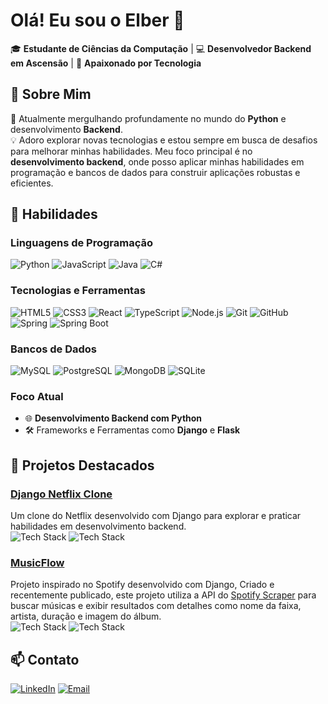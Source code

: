 # Olá! Eu sou o Elber 👋


🎓 **Estudante de Ciências da Computação** | 💻 **Desenvolvedor Backend em Ascensão** | 🚀 **Apaixonado por Tecnologia**

## 🚀 Sobre Mim

🌱 Atualmente mergulhando profundamente no mundo do **Python** e desenvolvimento **Backend**.  
💡 Adoro explorar novas tecnologias e estou sempre em busca de desafios para melhorar minhas habilidades. Meu foco principal é no **desenvolvimento backend**, onde posso aplicar minhas habilidades em programação e bancos de dados para construir aplicações robustas e eficientes.

## 💼 Habilidades

### Linguagens de Programação
![Python](https://img.shields.io/badge/Python-3776AB?style=for-the-badge&logo=python&logoColor=white) 
![JavaScript](https://img.shields.io/badge/JavaScript-F7DF1E?style=for-the-badge&logo=javascript&logoColor=black) 
![Java](https://img.shields.io/badge/Java-007396?style=for-the-badge&logo=java&logoColor=white) 
![C#](https://img.shields.io/badge/C%23-239120?style=for-the-badge&logo=c-sharp&logoColor=white)

### Tecnologias e Ferramentas
![HTML5](https://img.shields.io/badge/HTML5-E34F26?style=for-the-badge&logo=html5&logoColor=white) 
![CSS3](https://img.shields.io/badge/CSS3-1572B6?style=for-the-badge&logo=css3&logoColor=white) 
![React](https://img.shields.io/badge/React-20232A?style=for-the-badge&logo=react&logoColor=61DAFB) 
![TypeScript](https://img.shields.io/badge/TypeScript-007ACC?style=for-the-badge&logo=typescript&logoColor=white) 
![Node.js](https://img.shields.io/badge/Node.js-339933?style=for-the-badge&logo=nodedotjs&logoColor=white) 
![Git](https://img.shields.io/badge/Git-F05032?style=for-the-badge&logo=git&logoColor=white) 
![GitHub](https://img.shields.io/badge/GitHub-181717?style=for-the-badge&logo=github&logoColor=white)
![Spring](https://img.shields.io/badge/Spring-6DB33F?style=for-the-badge&logo=spring&logoColor=white) 
![Spring Boot](https://img.shields.io/badge/Spring%20Boot-6DB33F?style=for-the-badge&logo=springboot&logoColor=white)

### Bancos de Dados
![MySQL](https://img.shields.io/badge/MySQL-4479A1?style=for-the-badge&logo=mysql&logoColor=white) 
![PostgreSQL](https://img.shields.io/badge/PostgreSQL-316192?style=for-the-badge&logo=postgresql&logoColor=white) 
![MongoDB](https://img.shields.io/badge/MongoDB-47A248?style=for-the-badge&logo=mongodb&logoColor=white) 
![SQLite](https://img.shields.io/badge/SQLite-003B57?style=for-the-badge&logo=sqlite&logoColor=white)

### Foco Atual
- 🌐 **Desenvolvimento Backend com Python**
- 🛠️ Frameworks e Ferramentas como **Django** e **Flask**

## 🌟 Projetos Destacados

### [Django Netflix Clone](https://github.com/Elberscorrea/django-netflix-clone)
Um clone do Netflix desenvolvido com Django para explorar e praticar habilidades em desenvolvimento backend.  
![Tech Stack](https://img.shields.io/badge/-Python-3776AB?style=flat&logo=python&logoColor=white) 
![Tech Stack](https://img.shields.io/badge/-Django-092E20?style=flat&logo=django&logoColor=white)

### [MusicFlow](https://github.com/Elberscorrea/MusicFlow)
Projeto inspirado no Spotify desenvolvido com Django, Criado e recentemente publicado, este projeto utiliza a API do [Spotify Scraper](https://rapidapi.com) para buscar músicas e exibir resultados com detalhes como nome da faixa, artista, duração e imagem do álbum.
<br/>
![Tech Stack](https://img.shields.io/badge/-Python-3776AB?style=flat&logo=python&logoColor=white) 
![Tech Stack](https://img.shields.io/badge/-Django-092E20?style=flat&logo=django&logoColor=white)

## 📫 Contato

[![LinkedIn](https://img.shields.io/badge/LinkedIn-0077B5?style=for-the-badge&logo=linkedin&logoColor=white)](link_para_o_linkedin) 
[![Email](https://img.shields.io/badge/Email-D14836?style=for-the-badge&logo=gmail&logoColor=white)](mailto:elber.scorrea@gmail.com)
